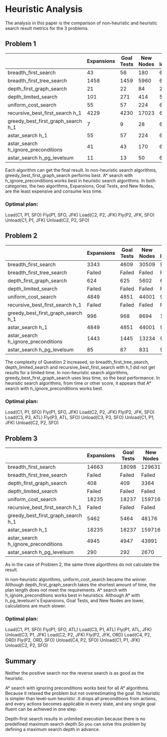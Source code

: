 # Heuristic Analysis

The analysis in this paper is the comparison of non-heuristic and heuristic search result metrics for the 3 problems.



## Problem 1

|                                     | Expansions | Goal Tests | New Nodes |Plan length|Time Elapsed|
| ----------------------------------- | ---------- | ---------- | --------- | --------- | --------- |
| breadth_first_search                | 43 | 56 | 180 |6|0.0301|
| breadth_first_tree_search           | 1458 | 1459 | 5960 |6|0.8519|
| depth_first_graph_search            | 21 | 22 | 84 |20|0.0135|
| depth_limited_search                | 101 | 271 | 414 |50|0.0931|
| uniform_cost_search                 | 55 | 57 | 224 |6|0.0373|
| recursive_best_first_search h_1     | 4229 | 4230 | 17023 |6|2.5315|
| greedy_best_first_graph_search h_1  | 7 | 9 | 28 |6|0.0065|
| astar_search h_1                    | 55 | 57 | 224 |6|0.0423|
| astar_search h_ignore_preconditions | 41 | 43 | 170 |6|0.0399|
| astar_search h_pg_levelsum          | 11 | 13 | 50 |6|0.7124|

Each algorithm can get the final result.
In non-heuristic search algorithms, greedy_best_first_graph_search performs best.
A* search with h_ignore_preconditions works best in heuristic search algorithms.
In both categories, the two algorithms, Expansions, Goal Tests, and New Nodes, are the least expensive and consume less time.

### Optimal plan:

Load(C1, P1, SFO)
Fly(P1, SFO, JFK)
Load(C2, P2, JFK)
Fly(P2, JFK, SFO)
Unload(C1, P1, JFK)
Unload(C2, P2, SFO)

## Problem 2

|                                     | Expansions | Goal Tests | New Nodes |Plan length|Time Elapsed|
| ----------------------------------- | ---------- | ---------- | --------- | --------- | --------- |
| breadth_first_search                | 3343 | 4609 | 30509 |9|8.5986|
| breadth_first_tree_search           | Failed | Failed | Failed |Failed|Failed|
| depth_first_graph_search            | 624 | 625 | 5602 |619|3.4793|
| depth_limited_search                | Failed | Failed | Failed |Failed|Failed|
| uniform_cost_search                 | 4849 | 4851 | 44001 |9|11.8668|
| recursive_best_first_search h_1     | Failed | Failed | Failed |Failed|Failed|
| greedy_best_first_graph_search h_1  | 996 | 968 | 8694 |16|2.4523|
| astar_search h_1                    | 4849 | 4851 | 44001 |9|12.2146|
| astar_search h_ignore_preconditions | 1443 | 1445 | 13234 |9|4.9214|
| astar_search h_pg_levelsum          | 85 | 87 | 831 |9|0.7124|

The complexity of Question 2 increased, so breadth_first_tree_search, depth_limited_search and recursive_best_first_search with h_1 did not get results for a limited time.
In non-heuristic search algorithms, greedy_best_first_graph_search uses less time, so the best performance.
In heuristic search algorithms, from time or other score, it appears  that A* search with h_ignore_preconditions works best.

### Optimal plan:

Load(C1, P1, SFO)
Fly(P1, SFO, JFK)
Load(C2, P2, JFK)
Fly(P2, JFK, SFO)
Load(C3, P3, ATL)
Fly(P3, ATL, SFO)
Unload(C3, P3, SFO)
Unload(C1, P1, JFK)
Unload(C2, P2, SFO)

## Problem 3

|                                     | Expansions | Goal Tests | New Nodes |Plan length|Time Elapsed|
| ----------------------------------- | ---------- | ---------- | --------- | --------- | --------- |
| breadth_first_search                | 14663 | 18098 | 129631 |12|112.2314|
| breadth_first_tree_search           | Failed | Failed | Failed |Failed|Failed|
| depth_first_graph_search            | 408 | 409 | 3364 |392|1.6237|
| depth_limited_search                | Failed | Failed | Failed |Failed|Failed|
| uniform_cost_search                 | 18235 | 18237 | 159716 |12|76.6277|
| recursive_best_first_search h_1     | Failed | Failed | Failed |Failed|Failed|
| greedy_best_first_graph_search h_1  | 5462 | 5464 | 48176 |21|20.4434|
| astar_search h_1                    | 18235 | 18237 | 159716 |12|75.9731|
| astar_search h_ignore_preconditions | 4945 | 4947 | 43991 |12|21.5731|
| astar_search h_pg_levelsum          | 290 | 292 | 2670 |12|430.3872|

As in the case of Problem 2, the same three algorithms do not calculate the result.

In non-heuristic algorithms, uniform_cost_search became the winner. Although depth_first_graph_search takes the shortest amount of time, the plan length does not meet the requirements.
A* search with h_ignore_preconditions works best in heuristics. Although A* with h_pg_levelsum's Expansions, Goal Tests, and New Nodes are lower, calculations are much slower.

### Optimal plan:

Load(C1, P1, SFO)
Fly(P1, SFO, ATL)
Load(C3, P1, ATL)
Fly(P1, ATL, JFK)
Unload(C3, P1, JFK)
Load(C2, P2, JFK)
Fly(P2, JFK, ORD)
Load(C4, P2, ORD)
Fly(P2, ORD, SFO)
Unload(C4, P2, SFO)
Unload(C1, P1, JFK)
Unload(C2, P2, SFO)



## Summary

Neither the positive search nor the reverse search is as good as the heuristic. 

A* search with ignoring preconditions works best for all A* algorithms. Because it relaxed the problem but not overestimating the goal. Its heuristic is simpler than level-sum heuristic .It drops all preconditions from actions, and every actions becomes applicable in every state, and any single goal fluent can be achieved in one step.

Depth-first search results in unlimited execution because there is no predefined maximum search depth.So you can solve this problem by defining a maximum search depth in advance.

